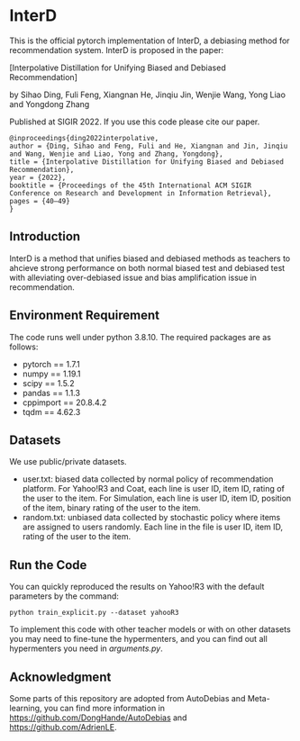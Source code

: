 # InterD
This is the official pytorch implementation of InterD, a debiasing method for recommendation system. InterD is proposed in the paper:

[Interpolative Distillation for Unifying Biased and Debiased Recommendation]

by  Sihao Ding, Fuli Feng, Xiangnan He, Jinqiu Jin, Wenjie Wang, Yong Liao and Yongdong Zhang

Published at SIGIR 2022. If you use this code please cite our paper.

```
@inproceedings{ding2022interpolative,
author = {Ding, Sihao and Feng, Fuli and He, Xiangnan and Jin, Jinqiu and Wang, Wenjie and Liao, Yong and Zhang, Yongdong},
title = {Interpolative Distillation for Unifying Biased and Debiased Recommendation},
year = {2022},
booktitle = {Proceedings of the 45th International ACM SIGIR Conference on Research and Development in Information Retrieval},
pages = {40–49}
}
```

## Introduction

InterD is a method that unifies biased and debiased methods as teachers to ahcieve strong performance on both normal biased test and debiased test with alleviating over-debiased issue and bias amplification issue in recommendation.

## Environment Requirement

The code runs well under python 3.8.10. The required packages are as follows:

- pytorch == 1.7.1
- numpy == 1.19.1
- scipy == 1.5.2
- pandas == 1.1.3
- cppimport == 20.8.4.2
- tqdm == 4.62.3 

## Datasets
We use public/private datasets. 

- user.txt: biased data collected by normal policy of recommendation platform. For Yahoo!R3 and Coat, each line is user ID, item ID, rating of the user to the item. For Simulation, each line is user ID, item ID, position of the item, binary rating of the user to the item. 
- random.txt: unbiased data collected by stochastic policy where items are assigned to users randomly. Each line in the file is user ID, item ID, rating of the user to the item. 

## Run the Code
You can quickly reproduced the results on Yahoo!R3 with the default parameters by the command:
```shell
python train_explicit.py --dataset yahooR3
```
To implement this code with other teacher models or with on other datasets you may need to fine-tune the hypermenters, and you can find out all hypermenters you need in _arguments.py_.

## Acknowledgment
Some parts of this repository are adopted from AutoDebias and Meta-learning, you can find more information in https://github.com/DongHande/AutoDebias and https://github.com/AdrienLE.
